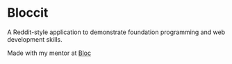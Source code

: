 # Bloccit

A Reddit-style application to demonstrate foundation programming and web development skills.

Made with my mentor at [Bloc](http://bloc.io)
